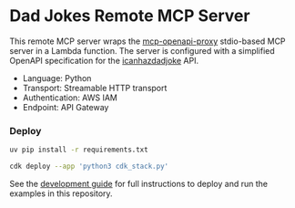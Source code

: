 # Dad Jokes Remote MCP Server

This remote MCP server wraps the [mcp-openapi-proxy](https://pypi.org/project/mcp-openapi-proxy/)
stdio-based MCP server in a Lambda function. The server is configured with a simplified OpenAPI specification for the
[icanhazdadjoke](https://icanhazdadjoke.com/api) API.

- Language: Python
- Transport: Streamable HTTP transport
- Authentication: AWS IAM
- Endpoint: API Gateway

### Deploy

```bash
uv pip install -r requirements.txt

cdk deploy --app 'python3 cdk_stack.py'
```

See the [development guide](/DEVELOP.md) for full instructions to deploy and run the examples in this repository.
